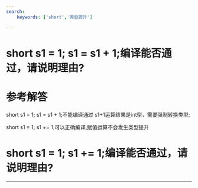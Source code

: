 ```yaml
---
search:
    keywords: ['short','类型提升']

---
```



# short s1 = 1; s1 = s1 + 1;编译能否通过，请说明理由?

# 参考解答

short s1 = 1; s1 = s1 + 1;不能编译通过 s1+1运算结果是int型，需要强制转换类型;

short s1 = 1; s1 += 1;可以正确编译,赋值运算不会发生类型提升

# short s1 = 1; s1 += 1;编译能否通过，请说明理由?


---

